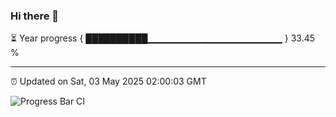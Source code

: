 ### Hi there 👋

⏳ Year progress { ██████████▁▁▁▁▁▁▁▁▁▁▁▁▁▁▁▁▁▁▁▁ } 33.45 %

---

⏰ Updated on Sat, 03 May 2025 02:00:03 GMT

![Progress Bar CI](https://github.com/DhruviPatel157/GitHub-Actions-Demo/workflows/Progress%20Bar%20CI/badge.svg)
